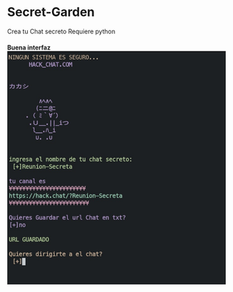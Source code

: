 # Secret-Garden
Crea tu Chat secreto
Requiere python

<h4> 
Buena interfaz
<img src="secret.jpg"
<h4>
